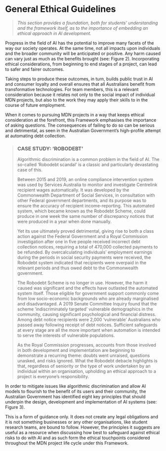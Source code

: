 # General Ethical Guidelines
> *This section provides a foundation, both for students’ understanding and the framework itself, as to the importance of embedding an ethical approach in AI development.*

Progress in the field of AI has the potential to improve many facets of the way our society operates. At the same time, not all impacts upon individuals and the broader community will be anticipated or positive. Any harm caused can vary just as much as the benefits brought (see: Figure 2). Incorporating ethical considerations, from beginning to end stages of a project, can lead to safer and fairer outcomes.

Taking steps to produce these outcomes, in turn, builds public trust in AI and consumer loyalty and overall ensures that all Australians benefit from transformative technologies. For team members, this is a relevant consideration because it relates not only to the social impact of individual MDN projects, but also to the work they may apply their skills to in the course of future employment.

When it comes to pursuing MDN projects in a way that keeps ethical consideration at the forefront, this Framework emphasises the importance of asking questions. The consequences of failing to do so can be serious and detrimental, as seen in the Australian Government’s high-profile attempt at automating debt collection.

>### CASE STUDY: ‘ROBODEBT’
>
>Algorithmic discrimination is a common problem in the field of AI. The so-called ‘Robodebt scandal’ is a classic and particularly devastating case of this.
>
>Between 2015 and 2019, an online compliance intervention system was used by Services Australia to monitor and investigate Centrelink recipient wages automatically. It was developed by the Commonwealth Department of Social Services, in consultation with other Federal government departments, and its purpose was to ensure the accuracy of recipient income-reporting. This automated system, which became known as the Robodebt Scheme, could produce in one week the same number of discrepancy notices that were produced in a year when done manually. 
>
>Yet its use ultimately proved detrimental, giving rise to both a class action against the Federal Government and a Royal Commission investigation after one in five people received incorrect debt collection notices, requiring a total of 470,000 collected payments to be refunded.  By overcalculating individuals’ employment earnings during the periods in social security payments were received, the Robodebt system indicated that recipients were overpaid in the relevant periods and thus owed debt to the Commonwealth government. 
>
>The Robodebt Scheme is no longer in use. However, the harm it caused was significant and the effects have outlasted the automated system itself. Those eligible for government support commonly come from low socio-economic backgrounds who are already marginalised and disadvantaged. A 2019 Senate Committee Inquiry found that the scheme ‘indiscriminately targeted’ vulnerable demographics in the community, causing significant psychological and financial distress. Among debt notice recipients were 2,000 ‘vulnerable’ Australians who passed away following receipt of debt notices. Sufficient safeguards at every stage are all the more important when automation is intended to serve the interests of vulnerable populations.
>
>As the Royal Commission progresses, accounts from those involved in both development and implementation are beginning to demonstrate a recurring theme: doubts went unraised, questions unasked, and risks ignored. What the Robodebt debacle highlights is that, regardless of seniority or the type of work undertaken by an individual within an organisation, upholding an ethical approach to a project is everyone’s responsibility.

In order to mitigate issues like algorithmic discrimination and allow AI models to flourish to the benefit of its users and their community, the Australian Government has identified eight key principles that should underpin the design, development and implementation of AI systems (see: Figure 3).

This is a form of guidance only. It does not create any legal obligations and it is not something businesses or any other organisations, like student research teams, are bound to follow. However, the principles it suggests are useful as a resource when discussing how best to safeguard against ethical risks to do with AI and as such form the ethical touchpoints considered throughout the MDN project life cycle under this Framework.
